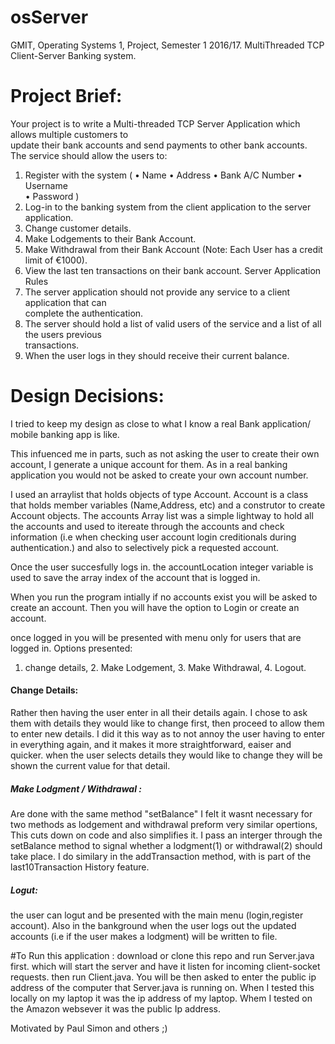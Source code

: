# osServer
GMIT, Operating Systems 1, Project, Semester 1 2016/17. MultiThreaded TCP  Client-Server Banking system. 


# Project Brief:
Your	project	is	to	write	a	Multi-threaded	TCP	Server	Application	which	allows	multiple	customers to	
update	their	bank	accounts	and	send	payments	to	other	bank	accounts.	The	service should	allow	the	
users	to:

1. Register with the	system (
• Name
• Address
• Bank	A/C	Number
• Username	
• Password )
2. Log-in	to	the	banking system	from the	client	application	to the	server	application.
3. Change	customer	details.
4. Make	Lodgements	to	their	Bank	Account.
5. Make	Withdrawal	from	their	Bank	Account	(Note:	Each	User	has	a	credit	limit	of	€1000).
6. View	the	last	ten	transactions	on	their	bank	account.
Server	Application	Rules
1. The	 server application should	 not provide	 any	 service	 to	 a	 client	 application	 that	 can	
complete	the	authentication.
2. The	server	should	hold	a	list	of	valid	users	of	the	service	and	a	list	of	all	the	users	previous	
transactions.
3. When	the	user	logs	in	they	should	receive	their	current	balance.


# Design Decisions:

I tried to keep my design as close to what I know a real Bank application/ mobile banking app is like.

This infuenced me in parts, such as not asking the user to create their own account, I generate a unique account for them.
As in a real banking application you would not be asked to create your own account number.

I used an arraylist that holds objects of type Account. Account is a class that holds member variables (Name,Address, etc) and a construtor
to create Account objects.
The accounts Array list was a simple lightway to hold all the accounts and used to itereate through the accounts and check information (i.e when checking user account login creditionals during
authentication.) and also to selectively pick a requested account.

Once the user succesfully logs in. the accountLocation integer variable is used to save the array index of the account that is logged in.

When you run the program intially if no accounts exist you will be asked to create an account.
Then you will have the option to Login or create an account.

once logged in you will be presented with menu only for users that are logged in.
Options presented: 
1. change details, 2. Make Lodgement, 3. Make Withdrawal, 4. Logout.

#### Change Details:
Rather then having the user enter in all their details again. I chose to ask them with details they would like to change first,
then proceed to allow them to enter new details. I did it this way as to not annoy the user having to enter in everything again,
and it makes it more straightforward, eaiser and quicker. 
when the user selects details they would like to change they will be shown the current value for that detail.

##### Make Lodgment / Withdrawal :
Are done with the same method "setBalance" I felt it wasnt necessary for two methods as lodgement and withdrawal preform very similar opertions,
This cuts down on code and also simplifies it. I pass an interger through the setBalance method to signal whether a lodgment(1) or withdrawal(2)
should take place.
I do similary in the addTransaction method, with is part of the last10Transaction History feature.

##### Logut:
the user can logut and be presented with the main menu (login,register account). 
Also in the bankground when the user logs out the updated accounts (i.e if the user makes a lodgment) will be written to file.


#To Run this application :
download or clone this repo and run Server.java first. which will start the server and have it listen for incoming client-socket requests.
then run Client.java. 
You will be then asked to enter the public ip address of the computer that Server.java is running on.
When I tested this locally on my laptop it was the ip address of my laptop.
Whem I tested on the Amazon websever it was the public Ip address.


Motivated by Paul Simon and others ;)
